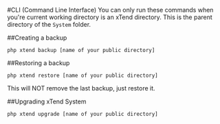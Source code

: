 #CLI (Command Line Interface)
You can only run these commands when you're current working directory is an xTend directory. This is the parent directory of the `System` folder.

##Creating a backup
```
php xtend backup [name of your public directory]
```

##Restoring a backup
```
php xtend restore [name of your public directory]
```
This will NOT remove the last backup, just restore it.

##Upgrading xTend System
```
php xtend upgrade [name of your public directory]
```